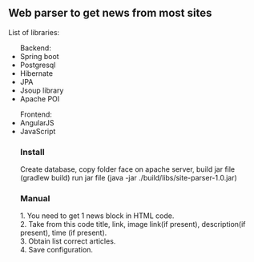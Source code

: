 <h2>Web parser to get news from most sites</h2>

<p>
List of libraries:
</p>
<ul>Backend:
<li>Spring boot</li>
<li>Postgresql</li>
<li>Hibernate</li>
<li>JPA</li>
<li>Jsoup library</li>
<li>Apache POI</li>
</ul>
<ul>Frontend:
<li>AngularJS</li>
<li>JavaScript</li>

<h3>Install</h3>
<p>
Create database, copy folder face on apache server, build jar file (gradlew build)
run jar file (java -jar ./build/libs/site-parser-1.0.jar)
</p>

<h3>Manual</h3>
1. You need to get 1 news block in HTML code.<br>
2. Take from this code title, link, image link(if present), description(if present), time (if present).<br>
3. Obtain list correct articles.<br>
4. Save configuration.<br>